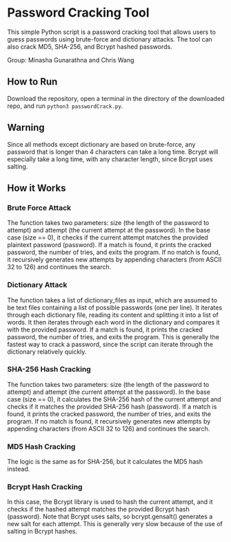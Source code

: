 # Password Cracking Tool

This simple Python script is a password cracking tool that allows users to guess passwords using brute-force and dictionary attacks. The tool can also crack MD5, SHA-256, and Bcrypt hashed passwords.

Group: Minasha Gunarathna and Chris Wang

## How to Run

Download the repository, open a terminal in the directory of the downloaded repo, and run `python3 passwordCrack.py`.

## Warning

Since all methods except dictionary are based on brute-force, any password that is longer than 4 characters can take a long time. Bcrypt will especially take a long time, with any character length, since Bcrypt uses salting.

## How it Works

### Brute Force Attack
The function takes two parameters: size (the length of the password to attempt) and attempt (the current attempt at the password).
In the base case (size == 0), it checks if the current attempt matches the provided plaintext password (password).
If a match is found, it prints the cracked password, the number of tries, and exits the program.
If no match is found, it recursively generates new attempts by appending characters (from ASCII 32 to 126) and continues the search.

### Dictionary Attack
The function takes a list of dictionary_files as input, which are assumed to be text files containing a list of possible passwords (one per line).
It iterates through each dictionary file, reading its content and splitting it into a list of words.
It then iterates through each word in the dictionary and compares it with the provided password.
If a match is found, it prints the cracked password, the number of tries, and exits the program.
This is generally the fastest way to crack a password, since the script can iterate through the dictionary relatively quickly.

### SHA-256 Hash Cracking
The function takes two parameters: size (the length of the password to attempt) and attempt (the current attempt at the password).
In the base case (size == 0), it calculates the SHA-256 hash of the current attempt and checks if it matches the provided SHA-256 hash (password).
If a match is found, it prints the cracked password, the number of tries, and exits the program.
If no match is found, it recursively generates new attempts by appending characters (from ASCII 32 to 126) and continues the search.

### MD5 Hash Cracking
The logic is the same as for SHA-256, but it calculates the MD5 hash instead.

### Bcrypt Hash Cracking
In this case, the Bcrypt library is used to hash the current attempt, and it checks if the hashed attempt matches the provided Bcrypt hash (password).
Note that Bcrypt uses salts, so bcrypt.gensalt() generates a new salt for each attempt. This is generally very slow because of the use of salting in Bcrypt hashes.
